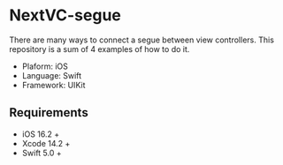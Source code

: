 # NextVC-segue 

There are many ways to connect a segue between view controllers. This repository is a sum of 4 examples of how to do it.

* Plaform: iOS
* Language: Swift
* Framework: UIKit

## Requirements
* iOS 16.2 +
* Xcode 14.2 +
* Swift 5.0 +
